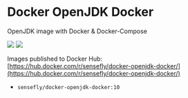 # Docker OpenJDK Docker

OpenJDK image with Docker &amp; Docker-Compose


[![](https://images.microbadger.com/badges/image/sensefly/docker-openjdk-docker:10.svg)](https://microbadger.com/images/sensefly/docker-openjdk-docker:10 "sensefly/docker-openjdk-docker:10") [![](https://images.microbadger.com/badges/version/sensefly/docker-openjdk-docker:10.svg)](https://microbadger.com/images/sensefly/docker-openjdk-docker:10 "sensefly/docker-openjdk-docker:10")

Images published to Docker Hub:  
[https://hub.docker.com/r/sensefly/docker-openjdk-docker/](https://hub.docker.com/r/sensefly/docker-openjdk-docker/)

* `sensefly/docker-openjdk-docker:10`
